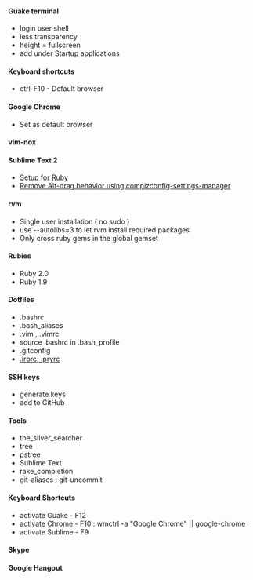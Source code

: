 #### Guake terminal
  * login user shell
  * less transparency
  * height = fullscreen
  * add under Startup applications

#### Keyboard shortcuts
  * ctrl-F10 - Default browser

#### Google Chrome
  * Set as default browser

#### vim-nox

#### Sublime Text 2
  * [Setup for Ruby](http://blog.codeclimate.com/blog/2012/06/21/sublime-text-2-for-ruby/)
  * [Remove Alt-drag behavior using compizconfig-settings-manager](http://askubuntu.com/questions/67518/how-to-disable-window-move-with-alt-left-mouse-button)

#### rvm
  * Single user installation ( no sudo )
  * use --autolibs=3 to let rvm install required packages
  * Only cross ruby gems in the global gemset

#### Rubies
  * Ruby 2.0
  * Ruby 1.9

#### Dotfiles
  * .bashrc
  * .bash_aliases
  * .vim , .vimrc
  * source .bashrc in .bash_profile
  * .gitconfig
  * [.irbrc, .pryrc](https://gist.github.com/fabiokr/4555771)

#### SSH keys
  * generate keys
  * add to GitHub

#### Tools
  * the_silver_searcher
  * tree
  * pstree
  * Sublime Text
  * rake_completion
  * git-aliases : git-uncommit

#### Keyboard Shortcuts
  * activate Guake - F12
  * activate Chrome - F10 : wmctrl -a "Google Chrome" || google-chrome
  * activate Sublime - F9

#### Skype

#### Google Hangout
